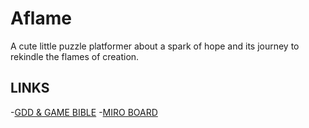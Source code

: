 # Aflame

A cute little puzzle platformer about a spark of hope and its journey to rekindle the flames of creation.

## LINKS

-[GDD & GAME BIBLE](https://docs.google.com/document/d/172jHrh-q8MCpQXQ7AwpK4VQLNodb53vxpg2JDXMqNo8/edit?usp=sharing)
-[MIRO BOARD](https://miro.com/app/board/uXjVLIDbxrc=/)
